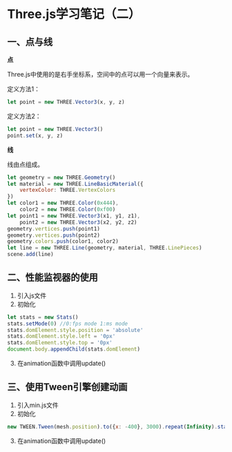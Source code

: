 # Three.js学习笔记（二）

## 一、点与线

**点**

Three.js中使用的是右手坐标系，空间中的点可以用一个向量来表示。

定义方法1：
```js
let point = new THREE.Vector3(x, y, z)
```

定义方法2：
```js
let point = new THREE.Vector3()
point.set(x, y, z)
```

**线**

线由点组成。
```js
let geometry = new THREE.Geometry()
let material = new THREE.LineBasicMaterial({
    vertexColor: THREE.VertexColors
})
let color1 = new THREE.Color(0x444),
    color2 = new THREE.Color(0xf00)
let point1 = new THREE.Vector3(x1, y1, z1),
    point2 = new THREE.Vector3(x2, y2, z2)
geometry.vertices.push(point1)
geometry.vertices.push(point2)
geometry.colors.push(color1, color2)
let line = new THREE.Line(geometry, material, THREE.LinePieces)
scene.add(line)
```

## 二、性能监视器的使用

1. 引入js文件
2. 初始化
```js
let stats = new Stats()
stats.setMode(0) //0:fps mode 1:ms mode
stats.domElement.style.position = 'absolute'
stats.domElement.style.left = '0px'
stats.domElement.style.top = '0px'
document.body.appendChild(stats.domElement)
```
3. 在animation函数中调用update()

## 三、使用Tween引擎创建动画

1. 引入min.js文件
2. 初始化
```js
new TWEEN.Tween(mesh.position).to({x: -400}, 3000).repeat(Infinity).start()
```
3.  在animation函数中调用update()
